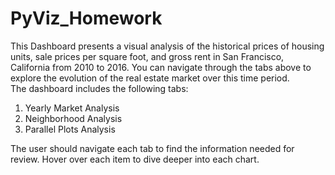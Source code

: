 # PyViz_Homework

This Dashboard presents a visual analysis of the historical prices of housing units, sale prices per square foot, and gross rent in San Francisco, 
California from 2010 to 2016.  You can navigate through the tabs above to explore the evolution of the real estate market over this time period.  
The dashboard includes the following tabs:
    <ol>
    <li> Yearly Market Analysis
    <li> Neighborhood Analysis
    <li> Parallel Plots Analysis
    </ol>

The user should navigate each tab to find the information needed for review.  Hover over each item to dive deeper into each chart.  

